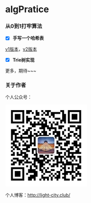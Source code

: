 # algPratice
### 从0到1打牢算法

- [x] **手写一个哈希表**

[v1版本](./hashtable/hash.h)，[v2版本](./hashtable/hash_v2.h)

- [x] **Trie树实现**

更多，期待~~~



### 关于作者

个人公众号：

![](./img/wechat.jpg)

个人博客：http://light-city.club/


